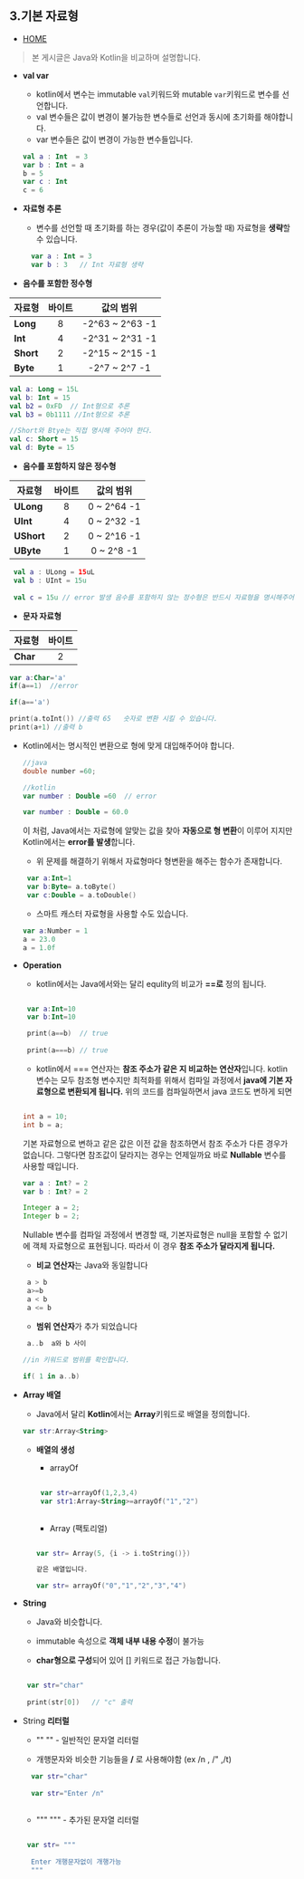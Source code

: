 ﻿3.기본 자료형
-------------

* [HOME](./README.md)

> 본 게시글은 Java와 Kotlin을 비교하며 설명합니다.

*  **val var**
   * kotlin에서 변수는 immutable `val`키워드와 mutable `var`키워드로 변수를 선언합니다.
   * val 변수들은 값이 변경이 불가능한 변수들로 선언과 동시에 초기화를 해야합니다.
   * var 변수들은 값이 변경이 가능한 변수들입니다.
   
   ```kotlin
   val a : Int  = 3
   var b : Int = a
   b = 5
   var c : Int
   c = 6
   ```
 
* **자료형 추론**
   * 변수를 선언할 때 초기화를 하는 경우(값이 추론이 가능할 때) 자료형을 **생략**할 수 있습니다.  
   ```kotlin
     var a : Int = 3
     var b : 3   // Int 자료형 생략
   ```
 * **음수를 포함한 정수형**
 
|  <center>자료형</center> |  <center>바이트</center> | <center>값의 범위 </center> |
|:--------|:--------:|:--------:|
|**Long** | <center>8 </center> |<center> -2^63 ~ 2^63 -1 </center>|
|**Int** | <center>4 </center> |<center> -2^31 ~ 2^31 -1 </center>|
|**Short** | <center>2</center> |<center> -2^15 ~ 2^15 -1 </center>|
|**Byte** | <center>1 </center> |<center> -2^7 ~ 2^7 -1 </center>|

 ```kotlin
 val a: Long = 15L
 val b: Int = 15
 val b2 = 0xFD  // Int형으로 추론
 val b3 = 0b1111 //Int형으로 추론
 
 //Short와 Btye는 직접 명시해 주어야 한다.
 val c: Short = 15
 val d: Byte = 15
 ```
* **음수를 포함하지 않은 정수형**

|  <center>자료형</center> |  <center>바이트</center> | <center>값의 범위 </center> |
|:--------|:--------:|:--------:|
|**ULong** | <center>8 </center> |<center> 0 ~ 2^64 -1 </center>|
|**UInt** | <center>4 </center> |<center> 0 ~ 2^32 -1 </center>|
|**UShort** | <center>2</center> |<center> 0 ~ 2^16 -1 </center>|
|**UByte** | <center>1 </center> |<center> 0 ~ 2^8 -1 </center>|

```kotlin
 val a : ULong = 15uL
 val b : UInt = 15u
 
 val c = 15u // error 발생 음수를 포함하지 않는 정수형은 반드시 자료형을 명시해주어야한다.
```

* **문자 자료형**


|  <center>자료형</center> |  <center>바이트</center> | 
|:--------|:--------:|
|**Char** | <center>2 </center>|

   ```kotlin
   var a:Char='a'
   if(a==1)  //error
   
   if(a=='a')
   
   print(a.toInt()) //출력 65   숫자로 변환 시킬 수 있습니다.
   print(a+1) //출력 b
   ```
   
  
 * Kotlin에서는 명시적인 변환으로 형에 맞게 대입해주어야 합니다.
    ```java
    //java
    double number =60;
    ```
    ```kotlin
    //kotlin
    var number : Double =60  // error
    
    var number : Double = 60.0
    ```
   
    이 처럼, Java에서는 자료형에 알맞는 값을 찾아 **자동으로 형 변환**이 이루어 지지만
    Kotlin에서는 **error를 발생**합니다.
    
      * 위 문제를 해결하기 위해서 자료형마다 형변환을 해주는 함수가 존재합니다.
     
     ```kotlin
      var a:Int=1
      var b:Byte= a.toByte()
      var c:Double = a.toDouble()
     ```
     * 스마트 캐스터 자료형을 사용할 수도 있습니다.
     ```kotlin
     var a:Number = 1
     a = 23.0
     a = 1.0f
    ```
    
  * **Operation**
  
    * kotlin에서는 Java에서와는 달리 equlity의 비교가 **==로** 정의 됩니다.
    
     ```kotlin
     
      var a:Int=10
      var b:Int=10
     
      print(a==b)  // true
      
      print(a===b) // true
     ```
    * kotlin에서 === 연산자는 **참조 주소가 같은 지 비교하는 연산자**입니다. kotlin 변수는 모두 참조형 변수지만 최적화를 위해서 컴파일     과정에서 **java에 기본 자료형으로 변환되게 됩니다.**  위의 코드를 컴파일하면서 java 코드도 변하게 되면
    
    ```java
    
    int a = 10;
    int b = a;
    ```
    
    기본 자료형으로 변하고 같은 값은 이전 값을 참조하면서 참조 주소가 다른 경우가 없습니다. 그렇다면 참조값이 달라지는 경우는 언제일까요
    바로 **Nullable** 변수를 사용할 때입니다.
    
    ```kotlin
    var a : Int? = 2
    var b : Int? = 2
    ```
    
    ```java
    Integer a = 2;
    Integer b = 2;
    ```
    
    Nullable 변수를 컴파일 과정에서 변경할 때, 기본자료형은 null을 포함할 수 없기에 객체 자료형으로 표현됩니다. 따라서 이 경우 **참조 주소가     달라지게 됩니다.**
    
    * **비교 연산자**는 Java와 동일합니다
    
     ```kotlin
      a > b
      a>=b
      a < b
      a <= b
     ```
    * **범위 연산자**가 추가 되었습니다
    
     ```kotlin
      a..b  a와 b 사이
      
     //in 키워드로 범위를 확인합니다.
     
     if( 1 in a..b)
     
     ```
     
  * **Array 배열**
    
     * Java에서 달리 **Kotlin**에서는 **Array**키워드로 배열을 정의합니다.
     
      ```kotlin
      var str:Array<String>
      ```
      
     * **배열의 생성**
      
       * arrayOf
       
        ```kotlin
         
         var str=arrayOf(1,2,3,4)
         var str1:Array<String>=arrayOf("1","2")
         
       ```
       * Array (팩토리얼)
       
        ```kotlin
        
        var str= Array(5, {i -> i.toString()})
        
        같은 배열입니다.
        
        var str= arrayOf("0","1","2","3","4") 
        ```
     
   * **String**
   
     * Java와 비슷합니다.
     
      * immutable 속성으로 **객체 내부 내용 수정**이 불가능
      
      * **char형으로 구성**되어 있어 [] 키워드로 접근 가능합니다.
      
      ```kotlin
      
       var str="char"
       
       print(str[0])   // "c" 출력
      ```
      
   * String **리터럴**
     
     * "" "" - 일반적인 문자열 리터럴
     
      * 개행문자와 비슷한 기능들을 **/** 로 사용해야함 (ex /n , /" ,/t)
     
      ```kotlin
        var str="char"
        
        var str="Enter /n"
        
      ```
      
     * """ """ - 추가된 문자열 리터럴
    
      ```kotlin
      
       var str= """  
       
        Enter 개행문자없이 개행가능
        """
      
      ```
    
   
  
